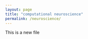 ```yaml
---
layout: page
title: "computational neuroscience"
permalink: /neuroscience/
---
```


This is a new file
